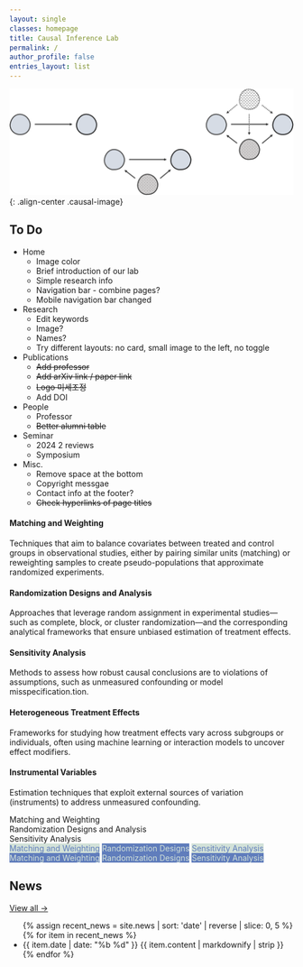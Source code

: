 ```yaml
---
layout: single
classes: homepage
title: Causal Inference Lab
permalink: /
author_profile: false
entries_layout: list
---
```


![Causal](/assets/images/causal.png){: .align-center .causal-image}



## To Do

* Home
  * Image color
  * Brief introduction of our lab
  * Simple research info
  * Navigation bar - combine pages?
  * Mobile navigation bar changed
* Research
  * Edit keywords
  * Image?
  * Names?
  * Try different layouts: no card, small image to the left, no toggle
* Publications
  * ~~Add professor~~
  * ~~Add arXiv link / paper link~~
  * ~~Logo 미세조정~~
  * Add DOI
* People
  * Professor
  * ~~Better alumni table~~
* Seminar
  * 2024 2 reviews
  * Symposium
* Misc.
  * Remove space at the bottom
  * Copyright messgae
  * Contact info at the footer?
  * ~~Check hyperlinks of page titles~~



<div class="topics-grid">
  <div class="topic-card">
    <div class="icon"><i class="fas fa-link"></i></div>
    <h4>Matching and Weighting</h4>
    <p>Techniques that aim to balance covariates between treated and control groups in observational studies, either by pairing similar units (matching) or reweighting samples to create pseudo-populations that approximate randomized experiments.</p>
  </div>
  
  <div class="topic-card">
    <div class="icon"><i class="fas fa-dice"></i></div>
    <h4>Randomization Designs and Analysis</h4>
    <p>Approaches that leverage random assignment in experimental studies—such as complete, block, or cluster randomization—and the corresponding analytical frameworks that ensure unbiased estimation of treatment effects.</p>
  </div>
  
  <div class="topic-card">
    <div class="icon"><i class="fas fa-shield-alt"></i></div>
    <h4>Sensitivity Analysis</h4>
    <p>Methods to assess how robust causal conclusions are to violations of assumptions, such as unmeasured confounding or model misspecification.tion.</p>
  </div>
  <div class="topic-card">
    <div class="icon"><i class="fas fa-users"></i></div>
    <h4>Heterogeneous Treatment Effects</h4>
    <p>Frameworks for studying how treatment effects vary across subgroups or individuals, often using machine learning or interaction models to uncover effect modifiers.</p>
  </div>
  
  <div class="topic-card">
    <div class="icon"><i class="fas fa-random"></i></div>
    <h4>Instrumental Variables</h4>
    <p>Estimation techniques that exploit external sources of variation (instruments) to address unmeasured confounding.</p>
  </div>
</div>




<div class="topics-grid2">
  <div class="topic-card2">Matching and Weighting</div>
  <div class="topic-card2">Randomization Designs and Analysis</div>
  <div class="topic-card2">Sensitivity Analysis</div>
</div>


<div class="topics-tags">
  <span class="tag" style="background:#D2E1D8; color:#607DBC;">Matching and Weighting</span>
  <span class="tag" style="background:#607DBC; color:#D2E1D8;">Randomization Designs</span>
  <span class="tag" style="background:#D2E1D8; color:#607DBC;">Sensitivity Analysis</span>
</div>


<div class="topics-tags">
  <span class="tag" style="background:#607DBC; color:#D2E1D8;">Matching and Weighting</span>
  <span class="tag" style="background:#607DBC; color:#D2E1D8;">Randomization Designs</span>
  <span class="tag" style="background:#607DBC; color:#D2E1D8;">Sensitivity Analysis</span>
</div>


<div class="home-news">
  <div class="home-news-left">
    <h2>News</h2>
    <a class="home-news-more" href="{{ '/news/' | relative_url }}">View all →</a>
  </div>

  <div class="home-news-right">
    <ul class="news-list">
      {% assign recent_news = site.news | sort: 'date' | reverse | slice: 0, 5 %}
      {% for item in recent_news %}
        <li class="news-row">
          <span class="news-date">{{ item.date | date: "%b %d" }}</span>
          <span class="news-entry">{{ item.content | markdownify | strip }}</span>
        </li>
      {% endfor %}
    </ul>
  </div>
</div>
